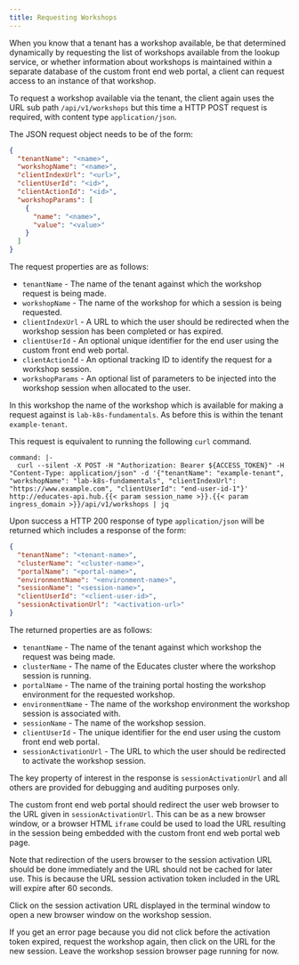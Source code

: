 ```yaml
---
title: Requesting Workshops
---
```


When you know that a tenant has a workshop available, be that determined
dynamically by requesting the list of workshops available from the lookup
service, or whether information about workshops is maintained within a separate
database of the custom front end web portal, a client can request access to an
instance of that workshop.

To request a workshop available via the tenant, the client again uses the URL
sub path `/api/v1/workshops` but this time a HTTP POST request is required, with
content type `application/json`.

The JSON request object needs to be of the form:

```json
{
  "tenantName": "<name>",
  "workshopName": "<name>",
  "clientIndexUrl": "<url>",
  "clientUserId": "<id>",
  "clientActionId": "<id>",
  "workshopParams": [
    {
      "name": "<name>",
      "value": "<value>"
    }
  ]
}
```

The request properties are as follows:

* `tenantName` - The name of the tenant against which the workshop request is
  being made.
* `workshopName` - The name of the workshop for which a session is being
  requested.
* `clientIndexUrl` - A URL to which the user should be redirected when the
  workshop session has been completed or has expired.
* `clientUserId` - An optional unique identifier for the end user using the
  custom front end web portal.
* `clientActionId` - An optional tracking ID to identify the request for a
  workshop session.
* `workshopParams` - An optional list of parameters to be injected into the
  workshop session when allocated to the user.

In this workshop the name of the workshop which is available for making a
request against is `lab-k8s-fundamentals`. As before this is within the tenant
`example-tenant`.

This request is equivalent to running the following `curl` command.

```terminal:execute
command: |-
  curl --silent -X POST -H "Authorization: Bearer ${ACCESS_TOKEN}" -H "Content-Type: application/json" -d '{"tenantName": "example-tenant", "workshopName": "lab-k8s-fundamentals", "clientIndexUrl": "https://www.example.com", "clientUserId": "end-user-id-1"}' http://educates-api.hub.{{< param session_name >}}.{{< param ingress_domain >}}/api/v1/workshops | jq
```

Upon success a HTTP 200 response of type `application/json` will be returned
which includes a response of the form:

```json
{
  "tenantName": "<tenant-name>",
  "clusterName": "<cluster-name>",
  "portalName": "<portal-name>",
  "environmentName": "<environment-name>",
  "sessionName": "<session-name>",
  "clientUserId": "<client-user-id>",
  "sessionActivationUrl": "<activation-url>"
}
```

The returned properties are as follows:

* `tenantName` - The name of the tenant against which workshop the request was
  being made.
* `clusterName` - The name of the Educates cluster where the workshop session
  is running.
* `portalName` - The name of the training portal hosting the workshop
  environment for the requested workshop.
* `environmentName` - The name of the workshop environment the workshop
  session is associated with.
* `sessionName` - The name of the workshop session.
* `clientUserId` - The unique identifier for the end user using the custom front
  end web portal.
* `sessionActivationUrl` - The URL to which the user should be redirected to
  activate the workshop session.

The key property of interest in the response is `sessionActivationUrl` and all
others are provided for debugging and auditing purposes only.

The custom front end web portal should redirect the user web browser to the URL
given in `sessionActivationUrl`. This can be as a new browser window, or a
browser HTML `iframe` could be used to load the URL resulting in the session
being embedded with the custom front end web portal web page.

Note that redirection of the users browser to the session activation URL should
be done immediately and the URL should not be cached for later use. This is
because the URL session activation token included in the URL will expire after
60 seconds.

Click on the session activation URL displayed in the terminal window to open
a new browser window on the workshop session.

If you get an error page because you did not click before the activation token
expired, request the workshop again, then click on the URL for the new session.
Leave the workshop session browser page running for now.
